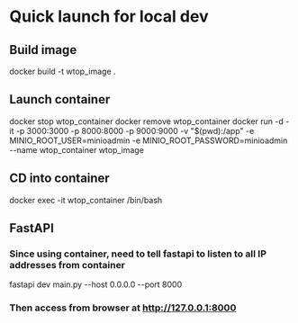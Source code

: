 # Quick launch for local dev
## Build image
docker build -t wtop_image .

## Launch container
docker stop wtop_container
docker remove wtop_container
docker run -d -it -p 3000:3000 -p 8000:8000 -p 9000:9000 -v "$(pwd):/app" -e MINIO_ROOT_USER=minioadmin -e MINIO_ROOT_PASSWORD=minioadmin --name wtop_container wtop_image

## CD into container
docker exec -it wtop_container /bin/bash

## FastAPI 
### Since using container, need to tell fastapi to listen to all IP addresses from container
fastapi dev main.py --host 0.0.0.0 --port 8000
### Then access from browser at http://127.0.0.1:8000